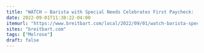 ```yaml
---
title: "WATCH – Barista with Special Needs Celebrates First Paycheck: ‘Way to Go, Joe!’"
date: 2022-09-01T11:38:22-04:00
itemurl: "https://www.breitbart.com/local/2022/09/01/watch-barista-special-needs-celebrates-first-paycheck-way-go-joe/"
sites: "breitbart.com"
tags: ["Melrose"]
draft: false
---
```


